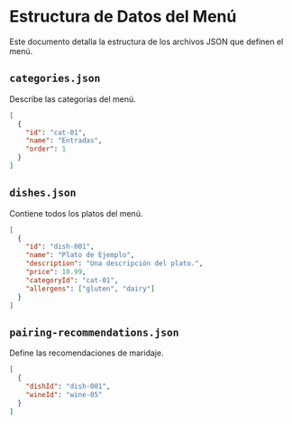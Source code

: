 # Estructura de Datos del Menú

Este documento detalla la estructura de los archivos JSON que definen el menú.

## `categories.json`

Describe las categorías del menú.

```json
[
  {
    "id": "cat-01",
    "name": "Entradas",
    "order": 1
  }
]
```

## `dishes.json`

Contiene todos los platos del menú.

```json
[
  {
    "id": "dish-001",
    "name": "Plato de Ejemplo",
    "description": "Una descripción del plato.",
    "price": 10.99,
    "categoryId": "cat-01",
    "allergens": ["gluten", "dairy"]
  }
]
```

## `pairing-recommendations.json`

Define las recomendaciones de maridaje.

```json
[
  {
    "dishId": "dish-001",
    "wineId": "wine-05"
  }
]
```
